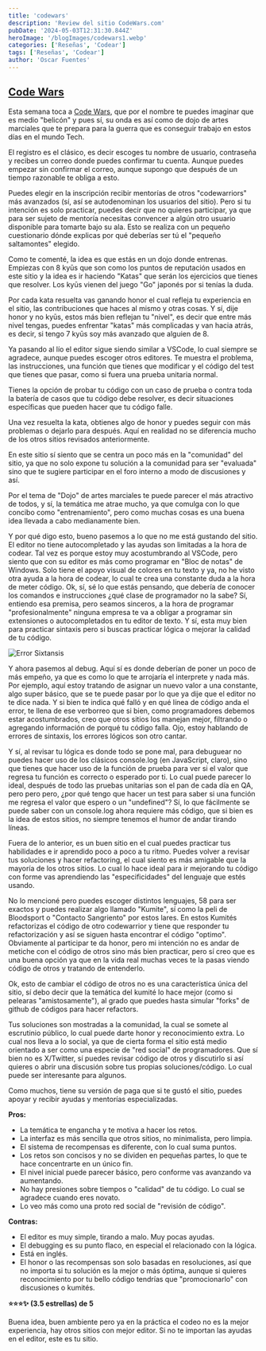 ```yaml
---
title: 'codewars'
description: 'Review del sitio CodeWars.com'
pubDate: '2024-05-03T12:31:30.844Z'
heroImage: '/blogImages/codewars1.webp'
categories: ['Reseñas', 'Codear']
tags: ['Reseñas', 'Codear']
author: 'Oscar Fuentes'
---
```


## [Code Wars](https://www.codewars.com/)

Esta semana toca a [Code Wars](https://www.codewars.com/), que por el nombre te puedes imaginar que es medio "belicón" y pues sí, su onda es así como de dojo de artes marciales que te prepara para la guerra que es conseguir trabajo en estos días en el mundo Tech.

El registro es el clásico, es decir escoges tu nombre de usuario, contraseña y recibes un correo donde puedes confirmar tu cuenta. Aunque puedes empezar sin confirmar el correo, aunque supongo que después de un tiempo razonable te obliga a esto.

Puedes elegir en la inscripción recibir mentorías de otros "codewarriors" más avanzados (sí, así se autodenominan los usuarios del sitio). Pero si tu intención es solo practicar, puedes decir que no quieres participar, ya que para ser sujeto de mentoría necesitas convencer a algún otro usuario disponible para tomarte bajo su ala. Esto se realiza con un pequeño cuestionario dónde explicas por qué deberías ser tú el "pequeño saltamontes" elegido.

Como te comenté, la idea es que estás en un dojo donde entrenas. Empiezas con 8 kyūs que son como los puntos de reputación usados en este sitio y la idea es ir haciendo "Katas" que serán los ejercicios que tienes que resolver. Los kyūs vienen del juego "Go" japonés por si tenías la duda.

Por cada kata resuelta vas ganando honor el cual refleja tu experiencia en el sitio, las contribuciones que haces al mismo y otras cosas. Y sí, dije honor y no kyūs, estos más bien reflejan tu "nivel", es decir que entre más nivel tengas, puedes enfrentar "katas" más complicadas y van hacia atrás, es decir, si tengo 7 kyūs soy más avanzado que alguien de 8.

Ya pasando al lío el editor sigue siendo similar a VSCode, lo cual siempre se agradece, aunque puedes escoger otros editores. Te muestra el problema, las instrucciones, una función que tienes que modificar y el código del test que tienes que pasar, como si fuera una prueba unitaria normal.

Tienes la opción de probar tu código con un caso de prueba o contra toda la batería de casos que tu código debe resolver, es decir situaciones específicas que pueden hacer que tu código falle.

Una vez resuelta la kata, obtienes algo de honor y puedes seguir con más problemas o dejarlo para después. Aquí en realidad no se diferencia mucho de los otros sitios revisados anteriormente.

En este sitio sí siento que se centra un poco más en la "comunidad" del sitio, ya que no solo expone tu solución a la comunidad para ser "evaluada" sino que te sugiere participar en el foro interno a modo de discusiones y así.

Por el tema de "Dojo" de artes marciales te puede parecer el más atractivo de todos, y sí, la temática me atrae mucho, ya que comulga con lo que concibo como "entrenamiento", pero como muchas cosas es una buena idea llevada a cabo medianamente bien.

Y por qué digo esto, bueno pasemos a lo que no me está gustando del sitio. El editor no tiene autocompletado y las ayudas son limitadas a la hora de codear. Tal vez es porque estoy muy acostumbrando al VSCode, pero siento que con su editor es más como programar en "Bloc de notas" de Windows. Solo tiene el apoyo visual de colores en tu texto y ya, no he visto otra ayuda a la hora de codear, lo cual te crea una constante duda a la hora de meter código. Ok, sí, sé lo que estás pensando, que debería de conocer los comandos e instrucciones ¿qué clase de programador no la sabe? Sí, entiendo esa premisa, pero seamos sinceros, a la hora de programar "profesionalmente" ninguna empresa te va a obligar a programar sin extensiones o autocompletados en tu editor de texto. Y sí, esta muy bien para practicar sintaxis pero si buscas practicar lógica o mejorar la calidad de tu código.

![Error Sixtansis](/blogImages\codewars2.webp)

Y ahora pasemos al debug. Aquí sí es donde deberían de poner un poco de más empeño, ya que es como lo que te arrojaría el interprete y nada más. Por ejemplo, aquí estoy tratando de asignar un nuevo valor a una constante, algo super básico, que se te puede pasar por lo que ya dije que el editor no te dice nada. Y si bien te indica qué falló y en qué línea de código anda el error, te llena de ese verborreo que si bien, como programadores debemos estar acostumbrados, creo que otros sitios los manejan mejor, filtrando o agregando información de porqué tu código falla. Ojo, estoy hablando de errores de sintaxis, los errores lógicos son otro cantar.

Y sí, al revisar tu lógica es donde todo se pone mal, para debuguear no puedes hacer uso de los clásicos console.log (en JavaScript, claro), sino que tienes que hacer uso de la función de prueba para ver si el valor que regresa tu función es correcto o esperado por ti. Lo cual puede parecer lo ideal, después de todo las pruebas unitarias son el pan de cada día en QA, pero pero pero, ¿por qué tengo que hacer un test para saber si una función me regresa el valor que espero o un "undefined"? Sí, lo que fácilmente se puede saber con un console.log ahora requiere más código, que si bien es la idea de estos sitios, no siempre tenemos el humor de andar tirando líneas.

Fuera de lo anterior, es un buen sitio en el cual puedes practicar tus habilidades e ir aprendido poco a poco a tu ritmo. Puedes volver a revisar tus soluciones y hacer refactoring, el cual siento es más amigable que la mayoría de los otros sitios. Lo cual lo hace ideal para ir mejorando tu código con forme vas aprendiendo las "especificidades" del lenguaje que estés usando.

No lo mencioné pero puedes escoger distintos lenguajes, 58 para ser exactos y puedes realizar algo llamado "Kumite", sí como la peli de Bloodsport o "Contacto Sangriento" por estos lares. En estos Kumités refactorizas el código de otro codewarrior y tiene que responder tu refactorización y así se siguen hasta encontrar el código "optimo". Obviamente al participar te da honor, pero mi intención no es andar de metiche con el código de otros sino más bien practicar, pero sí creo que es una buena opción ya que en la vida real muchas veces te la pasas viendo código de otros y tratando de entenderlo.

Ok, esto de cambiar el código de otros no es una característica única del sitio, sí debo decir que la temática del kumité lo hace mejor (como si pelearas "amistosamente"), al grado que puedes hasta simular "forks" de github de códigos para hacer refactors.

Tus soluciones son mostradas a la comunidad, la cual se somete al escrutinio público, lo cual puede darte honor y reconocimiento extra. Lo cual nos lleva a lo social, ya que de cierta forma el sitio está medio orientado a ser como una especie de "red social" de programadores. Que sí bien no es X/Twitter, sí puedes revisar código de otros y discutirlo si así quieres o abrir una discusión sobre tus propias soluciones/código. Lo cual puede ser interesante para algunos.

Como muchos, tiene su versión de paga que si te gustó el sitio, puedes apoyar y recibir ayudas y mentorías especializadas.

**Pros:**

- La temática te engancha y te motiva a hacer los retos.
- La interfaz es más sencilla que otros sitios, no minimalista, pero limpia.
- El sistema de recompensas es diferente, con lo cual suma puntos.
- Los retos son concisos y no se dividen en pequeñas partes, lo que te hace concentrarte en un único fin.
- El nivel inicial puede parecer básico, pero conforme vas avanzando va aumentando.
- No hay presiones sobre tiempos o "calidad" de tu código. Lo cual se agradece cuando eres novato.
- Lo veo más como una proto red social de "revisión de código".

**Contras:**

- El editor es muy simple, tirando a malo. Muy pocas ayudas.
- El debugging es su punto flaco, en especial el relacionado con la lógica.
- Está en inglés.
- El honor o las recompensas son solo basadas en resoluciones, así que no importa si tu solución es la mejor o más óptima, aunque si quieres reconocimiento por tu bello código tendrías que "promocionarlo" con discusiones o kumités.

**⭐️⭐️⭐️✨ (3.5 estrellas) de 5**

Buena idea, buen ambiente pero ya en la práctica el codeo no es la mejor experiencia, hay otros sitios con mejor editor. Si no te importan las ayudas en el editor, este es tu sitio.
